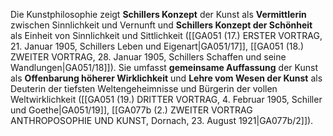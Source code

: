 
Die Kunstphilosophie zeigt **Schillers Konzept** der Kunst als **Vermittlerin** zwischen Sinnlichkeit und Vernunft und **Schillers Konzept der Schönheit** als Einheit von Sinnlichkeit und Sittlichkeit ([[GA051 (17.) ERSTER VORTRAG, 21. Januar 1905, Schillers Leben und Eigenart|GA051/17]], [[GA051 (18.) ZWEITER VORTRAG, 28. Januar 1905, Schillers Schaffen und seine Wandlungen|GA051/18]]). Sie umfasst **gemeinsame Auffassung** der Kunst als **Offenbarung höherer Wirklichkeit** und **Lehre vom Wesen der Kunst** als Deuterin der tiefsten Weltengeheimnisse und Bürgerin der vollen Weltwirklichkeit ([[GA051 (19.) DRITTER VORTRAG, 4. Februar 1905, Schiller und Goethe|GA051/19]], [[GA077b (2.) ZWEITER VORTRAG ANTHROPOSOPHIE UND KUNST, Dornach, 23. August 1921|GA077b/2]]).
